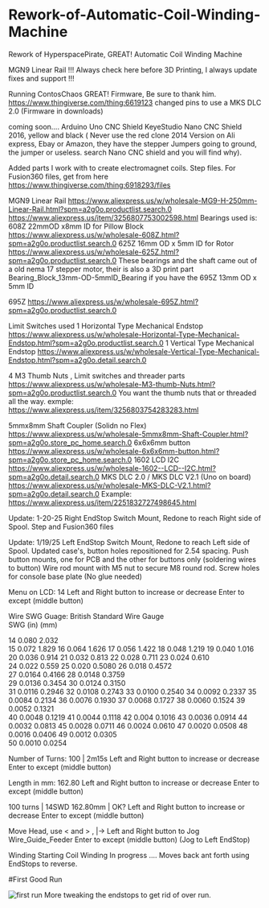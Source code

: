 # Rework-of-Automatic-Coil-Winding-Machine
Rework of HyperspacePirate, GREAT!  Automatic Coil Winding Machine

MGN9 Linear Rail 
!!! Always check here before 3D Printing, I always update fixes and support !!!

Running ContosChaos GREAT! Firmware, Be sure to thank him.       https://www.thingiverse.com/thing:6619123
changed pins to use a MKS DLC 2.0  (Firmware in downloads)

coming soon....    Arduino Uno CNC Shield  KeyeStudio Nano CNC Shield 2016, yellow and black  ( Never use the red clone 2014 Version on Ali express, Ebay or Amazon, they have the stepper Jumpers going to ground, the jumper or useless. search Nano CNC shield and you will find why).

Added parts I work with to create electromagnet coils.
Step files. For Fusion360 files, get from here https://www.thingiverse.com/thing:6918293/files

MGN9 Linear Rail     https://www.aliexpress.us/w/wholesale-MG9-H-250mm-Linear-Rail.html?spm=a2g0o.productlist.search.0    https://www.aliexpress.us/item/3256807753002598.html
Bearings used is:
608Z 22mmOD x8mm ID for Pillow Block    https://www.aliexpress.us/w/wholesale-608Z.html?spm=a2g0o.productlist.search.0
625Z  16mm OD x 5mm ID for Rotor               https://www.aliexpress.us/w/wholesale-625Z.html?spm=a2g0o.productlist.search.0
These bearings  and the shaft came out of a old nema 17 stepper motor, their is also a 3D print part Bearing_Block_13mm-OD-5mmID_Bearing if you have the 695Z 13mm OD x 5mm ID

695Z   https://www.aliexpress.us/w/wholesale-695Z.html?spm=a2g0o.productlist.search.0

Limit Switches used
1 Horizontal Type Mechanical Endstop  https://www.aliexpress.us/w/wholesale-Horizontal-Type-Mechanical-Endstop.html?spm=a2g0o.productlist.search.0
1 Vertical  Type Mechanical Endstop      https://www.aliexpress.us/w/wholesale-Vertical-Type-Mechanical-Endstop.html?spm=a2g0o.detail.search.0

4 M3 Thumb Nuts  , Limit switches and threader parts  https://www.aliexpress.us/w/wholesale-M3-thumb-Nuts.html?spm=a2g0o.productlist.search.0
You want the thumb nuts that or threaded all the way.  exmple:  https://www.aliexpress.us/item/3256803754283283.html

5mmx8mm Shaft Coupler  (Solidn no Flex)  https://www.aliexpress.us/w/wholesale-5mmx8mm-Shaft-Coupler.html?spm=a2g0o.store_pc_home.search.0
6x6x6mm button   https://www.aliexpress.us/w/wholesale-6x6x6mm-button.html?spm=a2g0o.store_pc_home.search.0
1602  LCD  I2C      https://www.aliexpress.us/w/wholesale-1602--LCD--I2C.html?spm=a2g0o.detail.search.0
MKS DLC 2.0 / MKS DLC V2.1 (Uno on board)  https://www.aliexpress.us/w/wholesale-MKS-DLC-V2.1.html?spm=a2g0o.detail.search.0
Example:  https://www.aliexpress.us/item/2251832727498645.html

Update: 1-20-25
Right EndStop Switch Mount,  Redone to reach Right side of Spool.
Step and Fusion360 files

Update: 1/19/25
Left EndStop Switch Mount,  Redone to reach Left side of Spool.
Updated case's, button holes repositioned for 2.54 spacing.
Push button mounts, one for PCB and the other for buttons only (soldering wires to button)
Wire rod mount with M5 nut to secure M8 round rod.
Screw holes for console base plate (No glue needed)

Menu on LCD:
14                 Left and Right button to increase or decrease Enter to except (middle button)

Wire SWG Guage:        British Standard Wire Gauge  
SWG	(in)	(mm)	 
 
14	0.080	2.032	 
15	0.072	1.829
16	0.064	1.626
17	0.056	1.422
18	0.048	1.219
19	0.040	1.016	 
20	0.036	0.914
21	0.032	0.813
22	0.028	0.711
23	0.024	0.610	 
24	0.022	0.559
25	0.020	0.5080
26	0.018	0.4572	 
27	0.0164	0.4166
28	0.0148	0.3759	 
29	0.0136	0.3454
30	0.0124	0.3150	 
31	0.0116	0.2946
32	0.0108	0.2743
33	0.0100	0.2540
34	0.0092	0.2337
35	0.0084	0.2134
36	0.0076	0.1930
37	0.0068	0.1727
38	0.0060	0.1524
39	0.0052	0.1321	 
40	0.0048	0.1219
41	0.0044	0.1118
42	0.004	0.1016
43	0.0036	0.0914
44	0.0032	0.0813
45	0.0028	0.0711
46	0.0024	0.0610
47	0.0020	0.0508
48	0.0016	0.0406
49	0.0012	0.0305	 
50	0.0010	0.0254

Number of Turns: 
100 | 2m15s              Left and Right button to increase or decrease Enter to except (middle button)

Length in mm:
162.80                       Left and Right button to increase or decrease Enter to except (middle button)

100 turns | 14SWD
162.80mm  | OK?   Left and Right button to increase or decrease Enter to except (middle button)

Move Head, use
< and >  , |->           Left and Right button to Jog   Wire_Guide_Feeder   Enter to except (middle button) (Jog to Left EndStop)

Winding 
Starting Coil
Winding In 
progress ....  Moves back ant forth using EndStops to reverse.




#First Good Run

![first run](https://github.com/user-attachments/assets/92ebb90a-9a6e-4a0d-b1cc-f810f2bca6af)
More tweaking the endstops to get rid of over run. 

